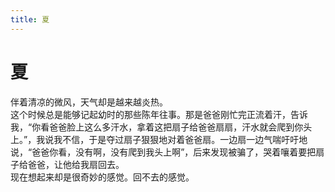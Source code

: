 ```yaml
---
title: 夏
---
```

# 夏 
伴着清凉的微风，天气却是越来越炎热。  
这个时候总是能够记起幼时的那些陈年往事。那是爸爸刚忙完正流着汗，告诉我，“你看爸爸脸上这么多汗水，拿着这把扇子给爸爸扇扇，汗水就会爬到你头上。”，我说我不信，于是夺过扇子狠狠地对着爸爸扇。一边扇一边气喘吁吁地说，“爸爸你看，没有啊，没有爬到我头上啊”，后来发现被骗了，哭着嚷着要把扇子给爸爸，让他给我扇回去。  
现在想起来却是很奇妙的感觉。回不去的感觉。
